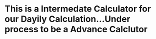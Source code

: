 # This is a Intermedate Calculator for our Dayily Calculation...Under process to be a Advance Calclutor
